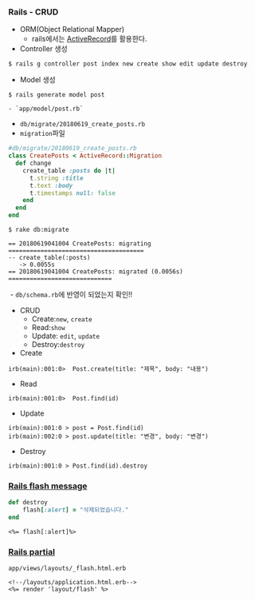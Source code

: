 ### Rails - CRUD

- ORM(Object Relational Mapper)
  - rails에서는 [ActiveRecord](https://guides.rorlab.org/active_record_basics.html)를 활용한다.
- Controller 생성

```console
$ rails g controller post index new create show edit update destroy
```

- Model 생성

```console
$ rails generate model post
```

 	- `app/model/post.rb`

- `db/migrate/20180619_create_posts.rb`
- `migration`파일

```ruby
#db/migrate/20180619_create_posts.rb
class CreatePosts < ActiveRecord::Migration
  def change
    create_table :posts do |t|
      t.string :title
      t.text :body
      t.timestamps null: false
    end
  end
end
```

```console
$ rake db:migrate

== 20180619041004 CreatePosts: migrating ======================================
-- create_table(:posts)
   -> 0.0055s
== 20180619041004 CreatePosts: migrated (0.0056s) =============================
```

​	- `db/schema.rb`에 반영이 되었는지 확인!!

- CRUD
  - Create:`new`, `create`
  - Read:`show`
  - Update: `edit`, `update`
  - Destroy:`destroy`
- Create

```console
irb(main):001:0>  Post.create(title: "제목", body: "내용")
```

- Read

```console
irb(main):001:0>  Post.find(id)
```

- Update

```console
irb(main):001:0 > post = Post.find(id)
irb(main):002:0 > post.update(title: "변경", body: "변경")
```

- Destroy

```console
irb(main):001:0 > Post.find(id).destroy
```



### [Rails flash message](https://guides.rorlab.org/action_controller_overview.html#flash)

```ruby
def destroy
    flash[:alert] = "삭제되었습니다."
end
```

```erb
<%= flash[:alert]%>
```



### [Rails partial](https://guides.rorlab.org/layouts_and_rendering.html#%ED%8C%8C%EC%85%9C-partial-%EC%82%AC%EC%9A%A9%ED%95%98%EA%B8%B0)

`app/views/layouts/_flash.html.erb`

```erb
<!--/layouts/application.html.erb-->
<%= render 'layout/flash' %>
```

